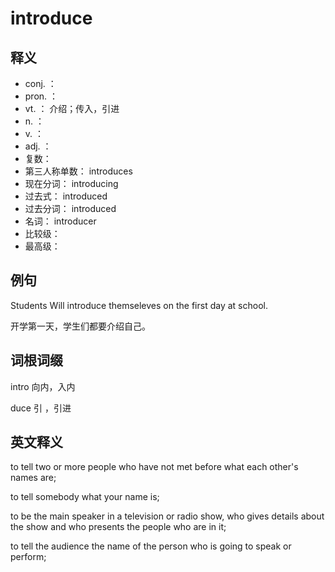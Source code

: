 # introduce

## 释义

- conj. ：   
- pron. ：  
- vt. ：   介绍；传入，引进
- n. ： 
- v. ： 
- adj. ： 
- 复数：  
- 第三人称单数：  introduces
- 现在分词：  introducing
- 过去式：  introduced
- 过去分词：  introduced
- 名词：  introducer
- 比较级：  
- 最高级：  



## 例句

Students Will introduce themseleves on the first day at school.

开学第一天，学生们都要介绍自己。

## 词根词缀

intro 向内，入内

duce 引 ，引进




## 英文释义

to tell two or more people who have not met before what each other's names are;

to tell somebody what your name is;

to be the main speaker in a television or radio show, who gives details about the show and who presents the people who are in it;

to tell the audience the name of the person who is going to speak or perform;

